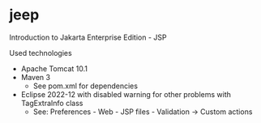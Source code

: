 # jeep
Introduction to Jakarta Enterprise Edition - JSP

Used technologies
- Apache Tomcat 10.1
- Maven 3
  - See pom.xml for dependencies
- Eclipse 2022-12 with disabled warning for other problems with TagExtraInfo class
  - See: Preferences - Web - JSP files - Validation -> Custom actions

